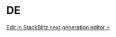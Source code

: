 # DE

[Edit in StackBlitz next generation editor ⚡️](https://stackblitz.com/~/github.com/lucasbuenosm/DE)